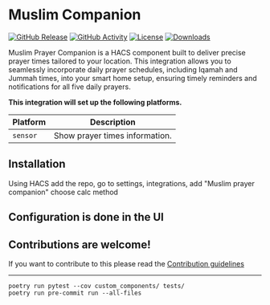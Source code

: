 # Muslim Companion

[![GitHub Release][releases-shield]][releases]
[![GitHub Activity][commits-shield]][commits]
[![License][license-shield]](LICENSE)
[![Downloads][downloads-shield]][downloads]

Muslim Prayer Companion is a HACS component built to deliver precise prayer times tailored to your location. This integration allows you to seamlessly incorporate daily prayer schedules, including Iqamah and Jummah times, into your smart home setup, ensuring timely reminders and notifications for all five daily prayers.

**This integration will set up the following platforms.**

| Platform | Description                    |
| -------- | ------------------------------ |
| `sensor` | Show prayer times information. |

## Installation

Using HACS add the repo, go to settings, integrations, add "Muslim prayer companion" choose calc method

## Configuration is done in the UI

## Contributions are welcome!

If you want to contribute to this please read the [Contribution guidelines](CONTRIBUTING.md)

---

[muslim_prayer_companion]: https://github.com/amaharek/muslim_prayer_companion
[commits-shield]: https://img.shields.io/github/commit-activity/y/amaharek/muslim_prayer_companion.svg?style=for-the-badge
[commits]: https://github.com/amaharek/muslim_prayer_companion/commits/{branch}
[license-shield]: https://img.shields.io/github/license/amaharek/muslim_prayer_companion.svg?style=for-the-badge
[releases-shield]: https://img.shields.io/github/release/amaharek/muslim_prayer_companion.svg?style=for-the-badge
[releases]: https://github.com/amaharek/muslim_prayer_companion/releases
[downloads-shield]: https://img.shields.io/github/downloads/amaharek/muslim_prayer_companion/total.svg?style=for-the-badge
[downloads]: https://github.com/amaharek/muslim_prayer_companion/releases

```
poetry run pytest --cov custom_components/ tests/
poetry run pre-commit run --all-files
```
